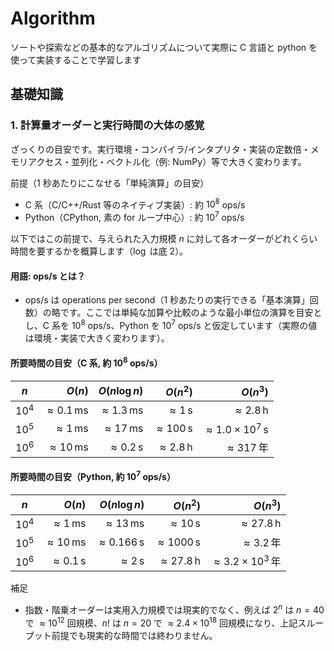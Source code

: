 # Algorithm

ソートや探索などの基本的なアルゴリズムについて実際に C 言語と python を使って実装することで学習します

## 基礎知識

### 1. 計算量オーダーと実行時間の大体の感覚

ざっくりの目安です。実行環境・コンパイラ/インタプリタ・実装の定数倍・メモリアクセス・並列化・ベクトル化（例: NumPy）等で大きく変わります。

前提（1 秒あたりにこなせる「単純演算」の目安）

- C 系（C/C++/Rust 等のネイティブ実装）: 約 $10^8$ ops/s
- Python（CPython, 素の for ループ中心）: 約 $10^7$ ops/s

以下ではこの前提で、与えられた入力規模 $n$ に対して各オーダーがどれくらい時間を要するかを概算します（$\log$ は底 $2$）。

#### 用語: ops/s とは？

- ops/s は operations per second（1 秒あたりの実行できる「基本演算」回数）の略です。ここでは単純な加算や比較のような最小単位の演算を目安とし、C 系を $10^8$ ops/s、Python を $10^7$ ops/s と仮定しています（実際の値は環境・実装で大きく変わります）。

#### 所要時間の目安（C 系, 約 $10^8$ ops/s）

| $n$    |                     $O(n)$ |               $O(n\log n)$ |                                       $O(n^2)$ |                                                 $O(n^3)$ |
| ------ | -------------------------: | -------------------------: | ---------------------------------------------: | -------------------------------------------------------: |
| $10^4$ | $\approx 0.1\,\mathrm{ms}$ | $\approx 1.3\,\mathrm{ms}$ |                        $\approx 1\,\mathrm{s}$ |                                $\approx 2.8\,\mathrm{h}$ |
| $10^5$ |   $\approx 1\,\mathrm{ms}$ |  $\approx 17\,\mathrm{ms}$ | $\approx 100\,\mathrm{s}$ | $\approx 1.0\times 10^7\,\mathrm{s}$ |
| $10^6$ |  $\approx 10\,\mathrm{ms}$ |  $\approx 0.2\,\mathrm{s}$ |                      $\approx 2.8\,\mathrm{h}$ |                               $\approx 317\,\mathrm{年}$ |

#### 所要時間の目安（Python, 約 $10^7$ ops/s）

| $n$    |                    $O(n)$ |                $O(n\log n)$ |                                        $O(n^2)$ |                              $O(n^3)$ |
| ------ | ------------------------: | --------------------------: | ----------------------------------------------: | ------------------------------------: |
| $10^4$ |  $\approx 1\,\mathrm{ms}$ |   $\approx 13\,\mathrm{ms}$ |                        $\approx 10\,\mathrm{s}$ |            $\approx 27.8\,\mathrm{h}$ |
| $10^5$ | $\approx 10\,\mathrm{ms}$ | $\approx 0.166\,\mathrm{s}$ | $\approx 1000\,\mathrm{s}$ |            $\approx 3.2\,\mathrm{年}$ |
| $10^6$ | $\approx 0.1\,\mathrm{s}$ |     $\approx 2\,\mathrm{s}$ |                      $\approx 27.8\,\mathrm{h}$ | $\approx 3.2\times 10^3\,\mathrm{年}$ |

補足

- 指数・階乗オーダーは実用入力規模では現実的でなく、例えば $2^n$ は $n=40$ で $\approx 10^{12}$ 回規模、$n!$ は $n=20$ で $\approx 2.4\times 10^{18}$ 回規模になり、上記スループット前提でも現実的な時間では終わりません。
